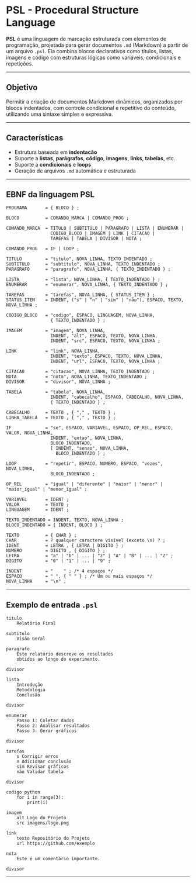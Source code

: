 # PSL - Procedural Structure Language

**PSL** é uma linguagem de marcação estruturada com elementos de programação, projetada para gerar documentos `.md` (Markdown) a partir de um arquivo `.psl`. Ela combina blocos declarativos como títulos, listas, imagens e código com estruturas lógicas como variáveis, condicionais e repetições.

---

## Objetivo

Permitir a criação de documentos Markdown dinâmicos, organizados por blocos indentados, com controle condicional e repetitivo do conteúdo, utilizando uma sintaxe simples e expressiva.

---

## Características

* Estrutura baseada em **indentacão**
* Suporte a **listas**, **parágrafos**, **código**, **imagens**, **links**, **tabelas**, etc.
* Suporte a **condicionais** e **loops**
* Geração de arquivos `.md` automática e estruturada

---

## EBNF da linguagem PSL

```ebnf
PROGRAMA       = { BLOCO } ;

BLOCO          = COMANDO_MARCA | COMANDO_PROG ;

COMANDO_MARCA  = TITULO | SUBTITULO | PARAGRAFO | LISTA | ENUMERAR |
                 CODIGO_BLOCO | IMAGEM | LINK | CITACAO |
                 TAREFAS | TABELA | DIVISOR | NOTA ;

COMANDO_PROG   = IF | LOOP ;

TITULO         = "titulo", NOVA_LINHA, TEXTO_INDENTADO ;
SUBTITULO      = "subtitulo", NOVA_LINHA, TEXTO_INDENTADO ;
PARAGRAFO      = "paragrafo", NOVA_LINHA, { TEXTO_INDENTADO } ;

LISTA          = "lista", NOVA_LINHA, { TEXTO_INDENTADO } ;
ENUMERAR       = "enumerar", NOVA_LINHA, { TEXTO_INDENTADO } ;

TAREFAS        = "tarefas", NOVA_LINHA, { STATUS_ITEM } ;
STATUS_ITEM    = INDENT, ("s" | "n" | "sim" | "não"), ESPACO, TEXTO, NOVA_LINHA ;

CODIGO_BLOCO   = "codigo", ESPACO, LINGUAGEM, NOVA_LINHA,
                 { TEXTO_INDENTADO } ;

IMAGEM         = "imagem", NOVA_LINHA,
                 INDENT, "alt", ESPACO, TEXTO, NOVA_LINHA,
                 INDENT, "src", ESPACO, TEXTO, NOVA_LINHA ;

LINK           = "link", NOVA_LINHA,
                 INDENT, "texto", ESPACO, TEXTO, NOVA_LINHA,
                 INDENT, "url", ESPACO, TEXTO, NOVA_LINHA ;

CITACAO        = "citacao", NOVA_LINHA, TEXTO_INDENTADO ;
NOTA           = "nota", NOVA_LINHA, TEXTO_INDENTADO ;
DIVISOR        = "divisor", NOVA_LINHA ;

TABELA         = "tabela", NOVA_LINHA,
                 INDENT, "cabecalho", ESPACO, CABECALHO, NOVA_LINHA,
                 { TEXTO_INDENTADO } ;

CABECALHO      = TEXTO , { "," , TEXTO } ;
LINHA_TABELA   = TEXTO , { "," , TEXTO } ;

IF             = "se", ESPACO, VARIAVEL, ESPACO, OP_REL, ESPACO, VALOR, NOVA_LINHA,
                 INDENT, "entao", NOVA_LINHA,
                 BLOCO_INDENTADO,
                 [ INDENT, "senao", NOVA_LINHA,
                   BLOCO_INDENTADO ] ;

LOOP           = "repetir", ESPACO, NUMERO, ESPACO, "vezes", NOVA_LINHA,
                 BLOCO_INDENTADO ;

OP_REL         = "igual" | "diferente" | "maior" | "menor" | "maior_igual" | "menor_igual" ;

VARIAVEL       = IDENT ;
VALOR          = TEXTO ;
LINGUAGEM      = IDENT ;

TEXTO_INDENTADO = INDENT, TEXTO, NOVA_LINHA ;
BLOCO_INDENTADO = { INDENT, BLOCO } ;

TEXTO          = { CHAR } ;
CHAR           = ? qualquer caractere visível (exceto \n) ? ;
IDENT          = LETRA , { LETRA | DIGITO } ;
NUMERO         = DIGITO , { DIGITO } ;
LETRA          = "a" | "b" | ... | "z" | "A" | "B" | ... | "Z" ;
DIGITO         = "0" | "1" | ... | "9" ;

INDENT         = "    " ; /* 4 espaços */
ESPACO         = " ", { " " } ; /* Um ou mais espaços */
NOVA_LINHA     = "\n" ;
```

---

## Exemplo de entrada `.psl`

```psl
titulo
    Relatório Final

subtitulo
    Visão Geral

paragrafo
    Este relatório descreve os resultados
    obtidos ao longo do experimento.

divisor

lista
    Introdução
    Metodologia
    Conclusão

divisor

enumerar
    Passo 1: Coletar dados
    Passo 2: Analisar resultados
    Passo 3: Gerar gráficos

divisor

tarefas
    s Corrigir erros
    n Adicionar conclusão
    sim Revisar gráficos
    não Validar tabela

divisor

codigo python
    for i in range(3):
        print(i)

imagem
    alt Logo do Projeto
    src imagens/logo.png

link
    texto Repositório do Projeto
    url https://github.com/exemplo

nota
    Este é um comentário importante.

divisor

```

---